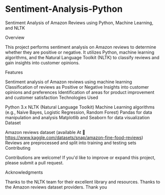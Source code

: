 # Sentiment-Analysis-Python

Sentiment Analysis of Amazon Reviews using Python, Machine Learning, and NLTK

Overview

This project performs sentiment analysis on Amazon reviews to determine whether they are positive or negative. It utilizes Python, machine learning algorithms, and the Natural Language Toolkit (NLTK) to classify reviews and gain insights into customer opinions.

Features

Sentiment analysis of Amazon reviews using machine learning
Classification of reviews as Positive or Negative
Insights into customer opinions and preferences
Identification of areas for product improvement and customer satisfaction
Technologies Used

Python 3.x
NLTK (Natural Language Toolkit)
Machine Learning algorithms (e.g., Naive Bayes, Logistic Regression, Random Forest)
Pandas for data manipulation and analysis
Matplotlib and Seaborn for data visualization
Dataset

Amazon reviews dataset (available At 🔗 https://www.kaggle.com/datasets/snap/amazon-fine-food-reviews)
Reviews are preprocessed and split into training and testing sets
Contributing

Contributions are welcome! If you'd like to improve or expand this project, please submit a pull request.

Acknowledgments

Thanks to the NLTK team for their excellent library and resources.
Thanks to the Amazon reviews dataset providers.
Thank you
